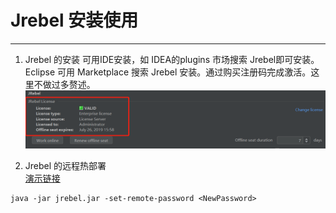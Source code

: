 # Jrebel 安装使用

---
1. Jrebel 的安装
  可用IDE安装，如 IDEA的plugins 市场搜索 Jrebel即可安装。
  Eclipse 可用 Marketplace 搜索 Jrebel 安装。通过购买注册码完成激活。这里不做过多赘述。
  ![激活](/asserts/激活.png)

2. Jrebel 的远程热部署  
  [演示链接](https://blog.csdn.net/stpice/article/details/80114685)
  ```
  java -jar jrebel.jar -set-remote-password <NewPassword>
  ```
